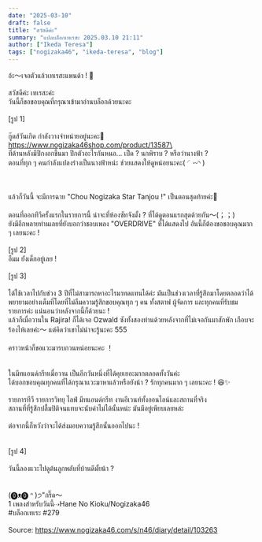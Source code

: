 ```yaml
---
date: "2025-03-10"
draft: false
title: "สวัสดีค่ะ"
summary: "แปลบล็อกเทเรสะ 2025.03.10 21:11"
author: ["Ikeda Teresa"]
tags: ["nogizaka46", "ikeda-teresa", "blog"]
---
```


อ้ะ〜เจอตัวแล้วเทเรสะแพนด้า ! 👀\
\
สวัสดีค่ะ เทเรสะค่ะ\
วันนี้ก็ขอขอบคุณที่กรุณาเข้ามาอ่านบล็อกด้วยนะคะ\
\
[รูป 1]\
\
กู๊ดส์วันเกิด กำลังวางจำหน่ายอยู่นะคะ👀\
https://www.nogizaka46shop.com/product/13587\
\
ที่ด้านหลังมีปีกงอกขึ้นมา ปีกตัวอะไรกันหนอ… เป็ด ? นกพิราบ ? หรือว่านางฟ้า ?\
ตอนที่ทุก ๆ คนกำลังแปลงร่างเป็นนางฟ้าหน่ะ ช่วยแสดงให้ดูหน่อยนะคะ( ◜︎︎𖥦◝ )\
\
\
\
แล้วก็วันนี้ จะมีการฉาย "Chou Nogizaka Star Tanjou !" เป็นตอนสุดท้ายค่ะ🌟\
\
ตอนที่ออกทีวีครั้งแรกในรายการนี้ น่าจะที่ห้องซัทจังมั้ง ? ที่ได้ดูตอนแรกสุดด้วยกัน〜(；；)\
ยังมีอีกหลายท่านเลยที่ยังบอกว่าชอบเพลง "OVERDRIVE" ที่ได้แสดงไป อันนี้ก็ต้องขอขอบคุณมาก ๆ เลยนะคะ !\
\
[รูป 2]\
อืมม ยังเด็กอยู่เลย !\
\
[รูป 3]\
\
ได้ใช้เวลาไปกับช่วง 3 ปีที่ไม่สามารถหาอะไรมาทดแทนได้ค่ะ มันเป็นช่วงเวลาที่รู้สึกมาโดยตลอดว่าได้พยายามอย่างเต็มที่โดยที่ไม่ลืมความรู้สึกขอบคุณทุก ๆ คน ทั้งสตาฟ ผู้จัดการ และทุกคนที่รับชมรายการค่ะ แน่นอนว่าหลังจากนี้ก็ด้วยนะ !\
แล้วก็เมื่อวานใน Rajira! ก็ได้เจอ Ozwald ซังทั้งสองท่านด้วยหลังจากที่ไม่เจอกันมาสักพัก เกือบจะร้องไห้เลยค่ะ〜 แต่คิดว่าเขาไม่น่าจะรู้นะคะ 555\
\
คราวหน้าก็ขอแวะมารบกวนหน่อยนะคะ ！\
\
\
ในมีทแอนด์กรีทเมื่อวาน เป็นอีกวันหนึ่งที่ได้คุยเยอะมากตลอดทั้งวันค่ะ\
ได้บอกขอบคุณทุกคนที่ได้กรุณาแวะมาหาแล้วหรือยังน้า ? รักทุกคนมาก ๆ เลยนะคะ ! 😆✨️\
\
รายการทีวี รายการวิทยุ ไลฟ์ มีทแอนด์กรีท งานอีเวนท์ทั้งออนไลน์และสถานที่จริง\
สถานที่ที่รู้สึกปลื้มปิติจนแทบจะนับค่าไม่ได้นั้นหน่ะ มันมีอยู่เพียบเลยหล่ะ\
\
ต่อจากนี้ก็หวังว่าจะได้ส่งมอบความรู้สึกนั้นออกไปนะ !\
\
\
[รูป 4]\
\
วันนี้ลองแวะไปดูต้นลูกพลับที่บ้านดีมั้ยน้า ?\
\
\
(⓿ᴥ⓿ ᐢ  )੭"กรี๊ด〜\
1 เพลงสำหรับวันนี้⇢Hane No Kioku/Nogizaka46\
#บล็อกเทเระ #279\
\
Source: https://www.nogizaka46.com/s/n46/diary/detail/103263
